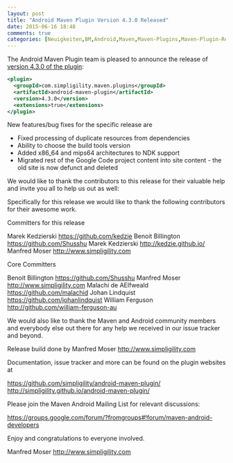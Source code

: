 ```yaml
---
layout: post
title: "Android Maven Plugin Version 4.3.0 Released"
date: 2015-06-16 18:48
comments: true
categories: [Neuigkeiten,BM,Android,Maven,Maven-Plugins,Maven-Plugin-Releases]
---
```

The Android Maven Plugin team is pleased to announce the release of 
[version 4.3.0 of the plugin](http://simpligility.github.io/android-maven-plugin/):

``` xml
<plugin>
  <groupId>com.simpligility.maven.plugins</groupId>
  <artifactId>android-maven-plugin</artifactId>
  <version>4.3.0</version>
  <extensions>true</extensions>
</plugin>
```

New features/bug fixes for the specific release are

- Fixed processing of duplicate resources from dependencies
- Ability to choose the build tools version
- Added x86_64 and mips64 architectures to NDK support
- Migrated rest of the Google Code project content into site content - the old site is now defunct and deleted

We would like to thank the contributors to this release for their valuable help and invite you all to help us out as well:

Specifically for this release we would like to thank the following contributors for their awesome work.

Committers for this release

Marek Kedzierski https://github.com/kedzie
Benoit Billington https://github.com/Shusshu
Marek Kedzierski http://kedzie.github.io/
Manfred Moser http://www.simpligility.com

Core Committers

Benoit Billington https://github.com/Shusshu
Manfred Moser http://www.simpligility.com
Malachi de AElfweald https://github.com/malachid
Johan Lindquist https://github.com/johanlindquist
William Ferguson http://github.com/william-ferguson-au

We would also like to thank the Maven and Android community members and
everybody else out there for any help we received in our issue tracker and
beyond.

Release build done by Manfred Moser http://www.simpligility.com

Documentation, issue tracker and more can be found on the plugin websites at

https://github.com/simpligility/android-maven-plugin/
http://simpligility.github.io/android-maven-plugin/

Please join the Maven Android Mailing List for relevant discussions:

https://groups.google.com/forum/?fromgroups#!forum/maven-android-developers

Enjoy and congratulations to everyone involved. 

Manfred Moser
http://www.simpligility.com

